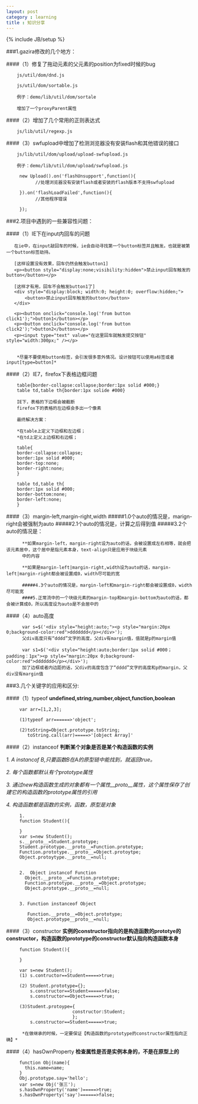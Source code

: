 ```yaml
---
layout: post
category : learning
title : 知识分享
---
```

{% include JB/setup %}


###1.gazira修改的几个地方：

####（1）修复了拖动元素的父元素的position为fixed时候的bug

        js/util/dom/dnd.js

        js/util/dom/sortable.js

        例子：demo/lib/util/dom/sortale

        增加了一个proxyParent属性

####（2）增加了几个常用的正则表达式

        js/lib/util/regexp.js

####（3）swfupload中增加了检测浏览器没有安装flash和其他错误的接口

        js/lib/util/dom/upload/upload-swfupload.js

        例子：demo/lib/util/dom/upload/swfupload.js

         new Upload().on('flashUnsupport',function(){
               //处理浏览器没有安装flash或者安装的flash版本不支持swfupload

         }).on('flashLoadFailed',function(){
               //其他程序错误

         });

###2.项目中遇到的一些兼容性问题：

####（1）IE下在input内回车的问题

       在ie中，在input敲回车的时候，ie会自动寻找第一个button标签并且触发。也就是被第一个button标签劫持。

       [这样设置没有效果，回车仍然会触发button1]
       <p><button style="display:none;visibility:hidden">禁止input回车触发的button</button></p>

       [这样才有用，回车不会触发button1了]
       <div style="display:block; width:0; height:0; overflow:hidden;">
           <button>禁止input回车触发的button</button>
       </div>

       <p><button onclick="console.log('from button click1');">button1</button></p>
       <p><button onclick="console.log('from button click2');">button2</button></p>
       <p><input type="text" value="在这里回车就触发提交按钮" style="width:300px;" /></p>


        *尽量不要使用button标签，会引发很多意外情况。设计按钮可以使用a标签或者input[type=button]*

####（2）IE7，firefox下表格边框问题

        table{border-collapse:collapse;border:1px solid #000;}
        table td,table th{border:1px solide #000}

        IE下，表格的下边框会被截断
        firefox下的表格的左边框会多出一个像素

        最终解决方案：

        *在table上定义下边框和左边框；
        *在td上定义上边框和右边框；

        table{
        border-collapse:collapse;
        border:1px solid #000;
        border-top:none;
        border-right:none;
        }

        table td,table th{
        border:1px solid #000;
        border-bottom:none;
        border-left:none;
        }

####（3）margin-left,margin-right,width
          #####1.0个auto的情况是，marign-right会被强制为auto
          #####2.1个auto的情况是，计算之后得到值
          #####3.2个auto的情况是：

          **如果margin-left，margin-right设为auto的话，会被设置成左右相等，就会把该元素居中，这个居中是指元素本身，text-align只是应用于块级元素
          中的内容

          **如果是margin-left|margin-right,width设为auto的话，margin-left|margin-right都会被设置成0，width尽可能的宽

          #####4.3个auto的情况是，margin-left和margin-right都会被设置成0，width尽可能宽
          ####5.正常流中的一个块级元素的margin-top和margin-bottom为auto的话，都会被计算成0，所以高度设为auto是不会居中的

####（4）auto高度

          var s=$('<div style="height:auto;"><p style="margin:20px 0;background-color:red">ddddddd</p></div>');
          父div高度只有“dddd”文字的高度，父div有margin值，值就是p的margin值

          var s1=$('<div style="height:auto;border:1px solid #000；padding：1px"><p style="margin:20px 0;background-color:red">ddddddd</p></div>');
          加了边框或者内边距的话，父div的高度包含了“dddd”文字的高度和p的margin，父div没有margin值

###3.几个关键字的应用和区分:

####（1）typeof
**undefined,string,number,object,function,boolean**

         var arr=[1,2,3];

         (1)typeof arr======>'object';

         (2)toString=Object.prototype.toString;
            toString.call(arr)=====>'[object Array]'

####（2）instanceof
**判断某个对象是否是某个构造函数的实例**

*1. A instancof B,只要函数B在A的原型链中能找到，就返回true。*

  *2. 每个函数都默认有个prototype属性*

  *3. 通过new构造函数生成的对象都有一个属性__proto__属性，这个属性保存了创建它的构造函数的prototype属性的引用*

  *4. 构造函数都是函数的实例，函数，原型是对象*

         1.
         function Student(){

         }
         var s=new Student();
         s.__proto__=Student.prototype;
         Student.prototype.__proto__=Function.prototype;
         Function.prototype.__proto__=Object.protoytpe;
         Object.protoytype.__proto__=null;


         2.  Object instancof Function
           Object.__proto__=Function.prototype;
           Function.prototype.__proto__=Object.prototype;
           Object.prototype.__proto__=null;


         3. Function instanceof Object

            Function.__proto__=Object.prototype;
            Object.prototype__proto__=null;



####（3）constructor
**实例的constructor指向的是构造函数的prototye的constructor，构造函数的prototype的constructor默认指向构造函数本身**

         function Student(){

         }

         var s=new Student();
         (1) s.contructor==Student=====>true;

         (2) Student.prototype={};
             s.constructor==Student=====>false;
             s.constructor==Object=====>true;

         (3)Student.protoype={
                             constructor:Student;
                             };
             s.constructor==Student=====>true;

          *在做继承的时候，一定要保证【构造函数的prototype的constructor属性指向正确】*

####（4）hasOwnProperty
**检查属性是否是实例本身的，不是在原型上的**

         function Obj(name){
           this.name=name;
         }
         Obj.prototype.say='hello';
         var s=new Obj('张三');
         s.hasOwnProperty('name')=====>true;
         s.hasOwnProperty('say')======>false;











































